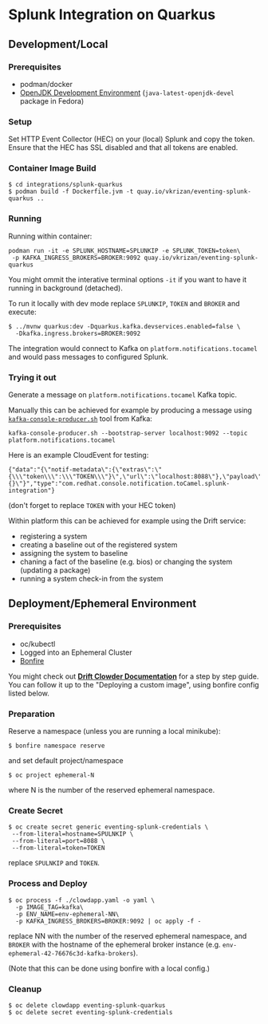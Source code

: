 # Splunk Integration on Quarkus

## Development/Local

### Prerequisites

* podman/docker
* [OpenJDK Development Environment](https://openjdk.java.net/guide/)
  (`java-latest-openjdk-devel` package in Fedora)

### Setup

Set HTTP Event Collector (HEC) on your (local) Splunk and copy the token.
Ensure that the HEC has SSL disabled and that all tokens are enabled.

### Container Image Build

```
$ cd integrations/splunk-quarkus
$ podman build -f Dockerfile.jvm -t quay.io/vkrizan/eventing-splunk-quarkus ..
```

### Running

Running within container:

```
podman run -it -e SPLUNK_HOSTNAME=SPLUNKIP -e SPLUNK_TOKEN=token\
 -p KAFKA_INGRESS_BROKERS=BROKER:9092 quay.io/vkrizan/eventing-splunk-quarkus
```

You might ommit the interative terminal options `-it` if you want to have
it running in background (detached).


To run it locally with dev mode replace `SPLUNKIP`, `TOKEN` and `BROKER`
and execute:

```
$ ../mvnw quarkus:dev -Dquarkus.kafka.devservices.enabled=false \
  -Dkafka.ingress.brokers=BROKER:9092
```

The integration would connect to Kafka on `platform.notifications.tocamel`
and would pass messages to configured Splunk.

### Trying it out

Generate a message on `platform.notifications.tocamel` Kafka topic.

Manually this can be achieved for example by producing a message using
[`kafka-console-producer.sh`](https://kafka.apache.org/quickstart)
tool from Kafka:
```
kafka-console-producer.sh --bootstrap-server localhost:9092 --topic platform.notifications.tocamel
```

Here is an example CloudEvent for testing:
```
{"data":"{\"notif-metadata\":{\"extras\":\"{\\\"token\\\":\\\"TOKEN\\\"}\",\"url\":\"localhost:8088\"},\"payload\":\"{}\"}","type":"com.redhat.console.notification.toCamel.splunk-integration"}
```
(don't forget to replace `TOKEN` with your HEC token)

Within platform this can be achieved for example using the Drift service:
* registering a system
* creating a baseline out of the registered system
* assigning the system to baseline
* chaning a fact of the baseline (e.g. bios) or changing the system
  (updating a package)
* running a system check-in from the system

## Deployment/Ephemeral Environment

### Prerequisites

* oc/kubectl
* Logged into an Ephemeral Cluster
* [Bonfire](https://github.com/RedHatInsights/bonfire)

You might check out [**Drift Clowder Documentation**](https://docs.google.com/document/d/1As5TC4WHTrflrt4dt9rRsfAhWsQD_94yNYCy-ucLc0c/edit)
for a step by step guide.
You can follow it up to the "Deploying a custom image", using
bonfire config listed below.

### Preparation

Reserve a namespace (unless you are running a local minikube):
```
$ bonfire namespace reserve
```

and set default project/namespace
```
$ oc project ephemeral-N
```
where N is the number of the reserved ephemeral namespace.


### Create Secret

```
$ oc create secret generic eventing-splunk-credentials \
 --from-literal=hostname=SPULNKIP \
 --from-literal=port=8088 \
 --from-literal=token=TOKEN
```

replace `SPULNKIP` and `TOKEN`.

### Process and Deploy

```
$ oc process -f ./clowdapp.yaml -o yaml \
  -p IMAGE_TAG=kafka\
  -p ENV_NAME=env-ephemeral-NN\
  -p KAFKA_INGRESS_BROKERS=BROKER:9092 | oc apply -f -
```
replace NN with the number of the reserved ephemeral namespace,
and `BROKER` with the hostname of the ephemeral broker instance
(e.g. `env-ephemeral-42-76676c3d-kafka-brokers`).


(Note that this can be done using bonfire with a local config.)


### Cleanup

```
$ oc delete clowdapp eventing-splunk-quarkus
$ oc delete secret eventing-splunk-credentials
```
